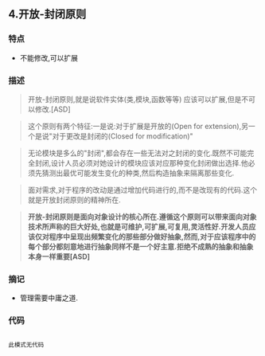 ## 4.开放-封闭原则

### 特点

- 不能修改,可以扩展

### 描述

> 开放-封闭原则,就是说软件实体(类,模块,函数等等) 应该可以扩展,但是不可以修改.[ASD]

> 这个原则有两个特征:一是说:对于扩展是开放的(Open for extension),另一个是说"对于更改是封闭的(Closed for modification)"

> 无论模块是多么的"封闭",都会存在一些无法对之封闭的变化.既然不可能完全封闭,设计人员必须对她设计的模块应该对应那种变化封闭做出选择.他必须先猜测出最优可能发生变化的种类,然后构造抽象来隔离那些变化.

> 面对需求,对于程序的改动是通过增加代码进行的,而不是改现有的代码.这个就是开放封闭原则的精神所在.



> **开放-封闭原则是面向对象设计的核心所在.遵循这个原则可以带来面向对象技术所声称的巨大好处,也就是可维护,可扩展,可复用,灵活性好.开发人员应该仅对程序中呈现出频繁变化的那些部分做好抽象,然而,对于应该程序中的每个部分都刻意地进行抽象同样不是一个好主意.拒绝不成熟的抽象和抽象本身一样重要[ASD]**

### 摘记

- 管理需要中庸之道.

### 代码

```csharp

此模式无代码
```

